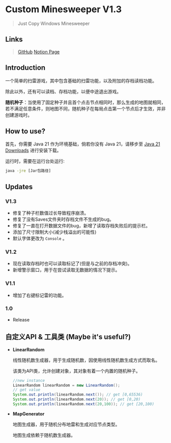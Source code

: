 # Custom Minesweeper V1.3

> Just Copy Windows Minesweeper

## Links

> [GitHub](https://github.com/Kendieer/CustomMinesweeper)
> [Notion Page](https://boatneck-golf-2b4.notion.site/Minesweeper-6d0e47bc68254cc3900ba74a51b0aecf?pvs=4)

## Introduction

一个简单的扫雷游戏，其中包含基础的扫雷功能，以及附加的存档读档功能。


除此以外，还有可以读档、存档功能，以便中途退出游戏。

**随机种子**：当使用了固定种子并且首个点击节点相同时，那么生成的地图就相同，若不满足任意条件，则地图不同，随机种子在每局点击第一个节点后才生效，并非创建游戏时。

## How to use?

首先，你需要 Java 21 作为环境基础，倘若你没有 Java 21，请移步至 [Java 21 Downloads](https://www.oracle.com/java/technologies/downloads/#java21) 进行安装下载。

运行时，需要在运行台处运行:

```cmd
java -jre [Jar包路径]
```

## Updates

### V1.3

+ 修复了种子栏数值过长导致程序崩溃。
+ 修复了没有Saves文件夹时存档文件不生成的bug。
+ 修复了一直在打开数据文件的bug，新增了读取存档失败后的提示栏。
+ 添加了尺寸限制大小(减少栈溢出的可能性)
+ 默认字体更改为 `Console` 。

### V1.2

+ 现在读取存档时也可以读取标记了(但是与之前的存档冲突)。
+ 新增警示窗口，用于在尝试读取无数据的情况下提示。

### V1.1

+ 增加了右键标记雷的功能。

### 1.0

+ Release

## 自定义API & 工具类 (Maybe it's useful?)

- **LinearRandom**

  线性随机数生成器，用于生成随机数，因使用线性随机数生成方式而取名。

  该类为API类，允许创建对象，其对象有着一个内置的随机种子。

  ```java
  //new instance
  LinearRandom linearRandom = new LinearRandom();
  // get value
  System.out.println(linearRandom.next()); // get [0,65536)
  System.out.println(linearRandom.next(20)); // get [0,20)
  System.out.println(linearRandom.next(20,100)); // get [20,100)
  ```


- **MapGenerator**

  地图生成器，用于随机分布地雷和生成对应节点类型。

  地图生成依赖于随机数生成器。